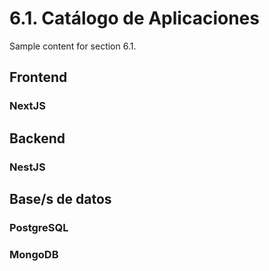 # 6.1. Catálogo de Aplicaciones

Sample content for section 6.1.

## Frontend

### NextJS

## Backend

### NestJS

## Base/s de datos

### PostgreSQL

### MongoDB
